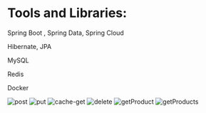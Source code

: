 # Tools and Libraries:
<p> Spring Boot , Spring Data, Spring Cloud </p>
<p> Hibernate, JPA </p>
<p>MySQL</p> 
<p>Redis </p>
<p>Docker </p>

![post](https://github.com/coola37/Stock-Management-Microservices/assets/110453767/dd8a9606-9224-4ca7-86d7-488793a5dac2)
![put](https://github.com/coola37/Stock-Management-Microservices/assets/110453767/61b9fe51-86d6-44d3-a721-a592a0d7ca7c)
![cache-get](https://github.com/coola37/Stock-Management-Microservices/assets/110453767/ac1323c2-05f5-4702-8527-845ed6188f99)
![delete](https://github.com/coola37/Stock-Management-Microservices/assets/110453767/7b9a62f5-13e4-4208-aa89-4430a07b1fd5)
![getProduct](https://github.com/coola37/Stock-Management-Microservices/assets/110453767/316a988a-e0bc-4e67-adbe-049dfb00cb32)
![getProducts](https://github.com/coola37/Stock-Management-Microservices/assets/110453767/aaccdf3e-8ca5-4ee7-a3a7-4b2dbf4a3482)
